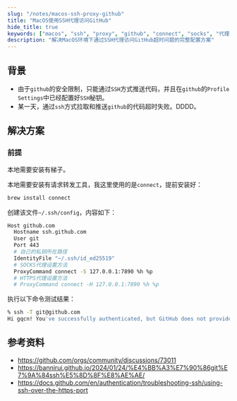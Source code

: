 ```yaml
---
slug: "/notes/macos-ssh-proxy-github"
title: "MacOS使用SSH代理访问GitHub"
hide_title: true
keywords: ["macos", "ssh", "proxy", "github", "connect", "socks", "代理", "翻墙"]
description: "解决MacOS环境下通过SSH代理访问GitHub超时问题的完整配置方案"
---
```



## 背景

- 由于`github`的安全限制，只能通过`SSH`方式推送代码，并且在`github`的`Profile Settings`中已经配置好`SSH`秘钥。
- 某一天，通过`ssh`方式拉取和推送`github`的代码超时失败。DDDD。

## 解决方案


### 前提

本地需要安装有梯子。

本地需要安装有请求转发工具，我这里使用的是`connect`，提前安装好：
```bash
brew install connect
```

创建该文件`~/.ssh/config`，内容如下：
```bash title="config"
Host github.com
  Hostname ssh.github.com
  User git
  Port 443
  # 自己的私钥所在路径
  IdentityFile "~/.ssh/id_ed25519"
  # SOCKS代理设置方法
  ProxyCommand connect -S 127.0.0.1:7890 %h %p
  # HTTPS代理设置方法
  # ProxyCommand connect -H 127.0.0.1:7890 %h %p
```

执行以下命令测试结果：
```bash
% ssh -T git@github.com
Hi gqcn! You've successfully authenticated, but GitHub does not provide shell access.
```


## 参考资料

- https://github.com/orgs/community/discussions/73011
- https://bannirui.github.io/2024/01/24/%E4%BB%A3%E7%90%86git%E7%9A%84ssh%E5%8D%8F%E8%AE%AE/
- https://docs.github.com/en/authentication/troubleshooting-ssh/using-ssh-over-the-https-port